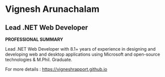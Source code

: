 # Vignesh Arunachalam

## Lead .NET Web Developer

**PROFESSIONAL SUMMARY**

Lead .NET Web Developer with 8.1+ years of experience in designing and developing web and desktop applications using Microsoft and open-source technologies &  M.Phil. Graduate.

For more details : https://vigneshrapport.github.io
